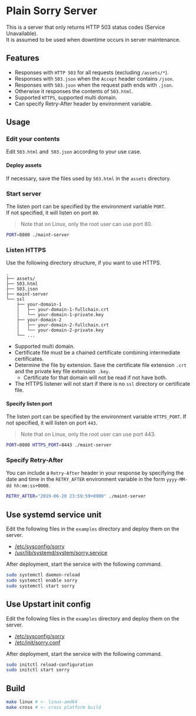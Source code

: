 # Plain Sorry Server

This is a server that only returns HTTP 503 status codes (Service Unavailable).  
It is assumed to be used when downtime occurs in server maintenance.  

## Features

- Responses with `HTTP 503` for all requests (excluding `/assets/*`).
- Responses with `503.json` when the `Accept` header contains `/json`.
- Responses with `503.json` when the request path ends with `.json`.
- Otherwise it responses the contents of `503.html`.
- Supported `HTTPS`, supported multi domain.
- Can specify Retry-After header by environment variable.

## Usage

### Edit your contents

Edit `503.html` and` 503.json` according to your use case.

#### Deploy assets 

If necessary, save the files used by `503.html` in the `assets` directory.

### Start server

The listen port can be specified by the environment variable `PORT`.  
If not specified, it will listen on port `80`.  

> Note that on Linux, only the root user can use port 80.

```sh
PORT=8080 ./maint-server
```

### Listen HTTPS

Use the following directory structure, if you want to use HTTPS.
 

```
.
├── assets/
├── 503.html
├── 503.json
├── maint-server
└── ssl
    ├── your-domain-1
    │   ├── your-domain-1-fullchain.crt
    │   └── your-domain-1-private.key
    ├── your-domain-2
    │   ├── your-domain-2-fullchain.crt
    │   └── your-domain-2-private.key
    └── ...
```

- Supported multi domain.
- Certificate file must be a chained certificate combining intermediate certificates.
- Determine the file by extension.
    Save the certificate file extension `.crt` and the private key file extension` .key`.
  - Certificate for that domain will not be read if not have both.
- The HTTPS listener will not start if there is no `ssl` directory or certificate file.

#### Specify listen port

The listen port can be specified by the environment variable `HTTPS_PORT`.
If not specified, it will listen on port `443`.

> Note that on Linux, only the root user can use port 443.

```sh
PORT=8080 HTTPS_PORT=8443 ./maint-server
```

### Specify Retry-After

You can include a `Retry-After` header in your response by specifying the date and time in the `RETRY_AFTER` environment variable in the form `yyyy-MM-dd hh:mm:ss+0000`.

```sh
RETRY_AFTER="2019-06-20 23:59:59+0900" ./maint-server
```

## Use systemd service unit

Edit the following files in the `examples` directory and deploy them on the server.

- [/etc/sysconfig/sorry](examples/etc/sysconfig/sorry)
- [/usr/lib/systemd/system/sorry.service](examples/usr/lib/systemd/system/sorry.service)

After deployment, start the service with the following command.

```sh
sudo systemctl daemon-reload
sudo systemctl enable sorry
sudo systemctl start sorry
```

## Use Upstart init config

Edit the following files in the `examples` directory and deploy them on the server.

- [/etc/sysconfig/sorry](examples/etc/sysconfig/sorry)
- [/etc/init/sorry.conf](examples/etc/init/sorry.conf)

After deployment, start the service with the following command.

```sh
sudo initctl reload-configuration
sudo initctl start sorry
```

## Build

```sh
make linux # <- linux-amd64
make cross # <- cross platform build
```
